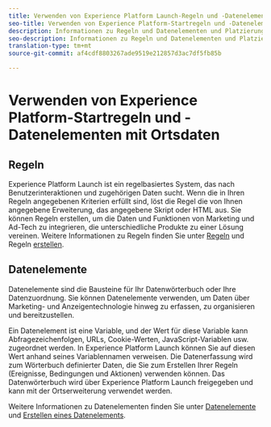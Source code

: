 ```yaml
---
title: Verwenden von Experience Platform Launch-Regeln und -Datenelementen mit Places-Daten.
seo-title: Verwenden von Experience Platform-Startregeln und -Datenelementen mit Ortsdaten
description: Informationen zu Regeln und Datenelementen und Platzierungsdaten.
seo-description: Informationen zu Regeln und Datenelementen und Platzierungsdaten.
translation-type: tm+mt
source-git-commit: af4cdf8803267ade9519e212857d3ac7df5fb85b

---
```



# Verwenden von Experience Platform-Startregeln und -Datenelementen mit Ortsdaten

## Regeln

Experience Platform Launch ist ein regelbasiertes System, das nach Benutzerinteraktionen und zugehörigen Daten sucht. Wenn die in Ihren Regeln angegebenen Kriterien erfüllt sind, löst die Regel die von Ihnen angegebene Erweiterung, das angegebene Skript oder HTML aus. Sie können Regeln erstellen, um die Daten und Funktionen von Marketing und Ad-Tech zu integrieren, die unterschiedliche Produkte zu einer Lösung vereinen. Weitere Informationen zu Regeln finden Sie unter [Regeln](https://docs.adobe.com/content/help/en/launch/using/reference/manage-resources/rules.html) und Regeln [erstellen](https://docs.adobe.com/content/help/en/launch/using/reference/manage-resources/rules.html#create-a-rule).

## Datenelemente

Datenelemente sind die Bausteine für Ihr Datenwörterbuch oder Ihre Datenzuordnung. Sie können Datenelemente verwenden, um Daten über Marketing- und Anzeigentechnologie hinweg zu erfassen, zu organisieren und bereitzustellen.

Ein Datenelement ist eine Variable, und der Wert für diese Variable kann Abfragezeichenfolgen, URLs, Cookie-Werten, JavaScript-Variablen usw. zugeordnet werden. In Experience Platform Launch können Sie auf diesen Wert anhand seines Variablennamen verweisen. Die Datenerfassung wird zum Wörterbuch definierter Daten, die Sie zum Erstellen Ihrer Regeln (Ereignisse, Bedingungen und Aktionen) verwenden können. Das Datenwörterbuch wird über Experience Platform Launch freigegeben und kann mit der Ortserweiterung verwendet werden.

Weitere Informationen zu Datenelementen finden Sie unter [Datenelemente](https://docs.adobe.com/content/help/en/launch/using/reference/manage-resources/data-elements.html) und [Erstellen eines Datenelements](https://docs.adobe.com/content/help/en/launch/using/reference/manage-resources/data-elements.html#create-a-data-element).

